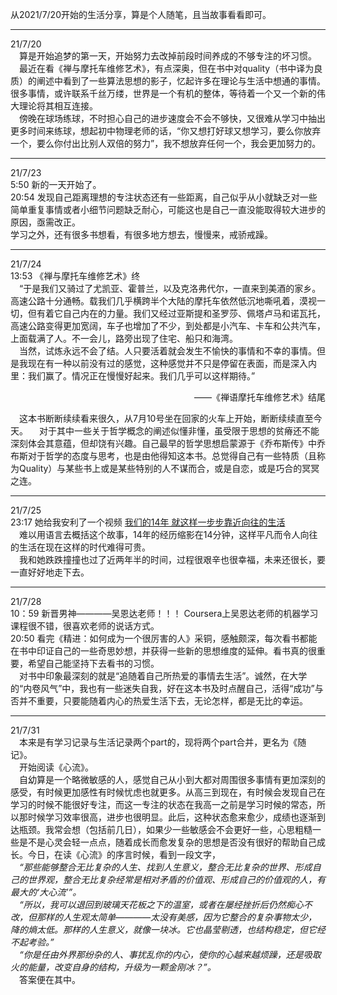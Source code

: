 从2021/7/20开始的生活分享，算是个人随笔，且当故事看看即可。
____
21/7/20  
&emsp;算是开始追梦的第一天，开始努力去改掉前段时间养成的不够专注的坏习惯。  
&emsp;最近在看《禅与摩托车维修艺术》，有点深奥，但在书中对quality（书中译为良质）的阐述中看到了一些算法思想的影子，忆起许多在理论与生活中想通的事情。很多事情，或许联系千丝万缕，世界是一个有机的整体，等待着一个又一个新的伟大理论将其相互连接。  
&emsp;傍晚在球场练球，不时担心自己的进步速度会不会不够快，又很难从学习中抽出更多时间来练球，想起初中物理老师的话，“你又想打好球又想学习，要么你放弃一个，要么你付出比别人双倍的努力”，我不想放弃任何一个，我会更加努力的。
______
21/7/23  
5:50 新的一天开始了。  
20:54 发现自己距离理想的专注状态还有一些距离，自己似乎从小就缺乏对一些简单重复事情或者小细节问题缺乏耐心，可能这也是自己一直没能取得较大进步的原因，亟需改正。  
学习之外，还有很多书想看，有很多地方想去，慢慢来，戒骄戒躁。
______
21/7/24  
13:53 《禅与摩托车维修艺术》终  
&emsp;“于是我们又骑过了尤凯亚、霍普兰，以及克洛弗代尔，一直来到美酒的家乡。高速公路十分通畅。载我们几乎横跨半个大陆的摩托车依然低沉地嘶吼着，漠视一切，但有着它自己内在的力量。我们又经过亚斯提和圣罗莎、佩塔卢马和诺瓦托，高速公路变得更加宽阔，车子也增加了不少，到处都是小汽车、卡车和公共汽车，上面载满了人。不一会儿，路旁出现了住宅、船只和海湾。  
&emsp;当然，试炼永远不会了结。人只要活着就会发生不愉快的事情和不幸的事情。但是我现在有一种以前没有过的感觉，这种感觉并不只是停留在表面，而是深入内里：我们赢了。情况正在慢慢好起来。我们几乎可以这样期待。”
  
  <p align="right">——《禅语摩托车维修艺术》结尾</p>
&emsp;这本书断断续续看来很久，从7月10号坐在回家的火车上开始，断断续续直至今天。  
&emsp;对于其中一些关于哲学概念的阐述似懂非懂，虽受限于思想的贫瘠还不能深刻体会其意蕴，但却饶有兴趣。自己最早的哲学思想启蒙源于《乔布斯传》中乔布斯对于哲学的态度与思考，也是由他得知这本书。总觉得自己有一些特质（且称为Quality）与某些书上或是某些特别的人不谋而合，或是自恋，或是巧合的冥冥之连。
  
______
21/7/25  
23:17 她给我安利了一个视频 [我们的14年 就这样一步步靠近向往的生活](https://www.bilibili.com/video/BV1XX4y1c7VH)  
&emsp;难以用语言去概括这个故事，14年的经历缩影在14分钟，这样平凡而令人向往的生活在现在这样的时代难得可贵。  
&emsp;我和她跌跌撞撞也过了近两年半的时间，过程很艰辛也很幸福，未来还很长，要一直好好地走下去。

______
21/7/28  
10：59 新晋男神————吴恩达老师！！！  Coursera上吴恩达老师的机器学习课程很不错，很喜欢老师的说话方式。  
20:50 看完《精进：如何成为一个很厉害的人》采铜，感触颇深，每次看书都能在书中印证自己的一些奇思妙想，并获得一些新的思想维度的延伸。看书真的很重要，希望自己能坚持下去看书的习惯。  
&emsp;对书中印象最深刻的就是“追随着自己所热爱的事情去生活”。诚然，在大学的“内卷风气”中，我也有一些迷失自我，好在这本书及时点醒自己，活得“成功”与否并不重要，只要能随着内心的热爱生活下去，无论怎样，都是无比的幸运。

______
21/7/31  
&emsp;本来是有学习记录与生活记录两个part的，现将两个part合并，更名为《随记》。  
&emsp;开始阅读《心流》。  
&emsp;自幼算是一个略微敏感的人，感觉自己从小到大都对周围很多事情有更加深刻的感受，有时候更加感性有时候忧虑也就更多。从高三到现在，有时候会发现自己在学习的时候不能很好专注，而这一专注的状态在我高一之前是学习时候的常态，所以那时候学习效率很高，进步也很明显。此后，这种状态愈来愈少，成绩也逐渐到达瓶颈。我常会想（包括前几日），如果少一些敏感会不会更好一些，心思粗糙一些是不是心灵会轻一点点，随着成长而愈发复杂的思想是否没有很好的帮助自己成长。今日，在读《心流》的序言时候，看到一段文字，  
&emsp;*“那些能够整合无比复杂的人生、找到人生意义，整合无比复杂的世界、形成自己的世界观，整合无比复杂经常是相对矛盾的价值观、形成自己的价值观的人，有最大的‘大心流’”。  
&emsp;“所以，我可以退回到玻璃天花板之下的温室，或者在屡经挫折后仍然痴心不改，但那样的人生观太简单————太没有美感，因为它整合的复杂事物太少，降的熵太低。那样的人生意义，就像一块冰。它也晶莹剔透，也结构稳定，但它经不起考验。”  
&emsp;“你是任由外界那纷杂的人、事扰乱你的内心，使你的心越来越烦躁，还是吸取火的能量，改变自身的结构，升级为一颗金刚冰？”。*  
&emsp;答案便在其中。  
